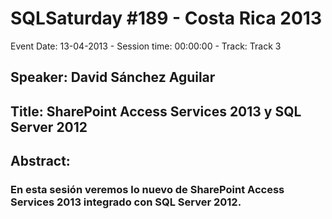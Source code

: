# SQLSaturday #189 - Costa Rica 2013
Event Date: 13-04-2013 - Session time: 00:00:00 - Track: Track 3
## Speaker: David Sánchez Aguilar
## Title: SharePoint Access Services 2013 y SQL Server 2012
## Abstract:
### En esta sesión veremos lo nuevo de SharePoint Access Services 2013 integrado con SQL Server 2012.
